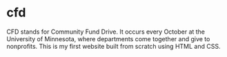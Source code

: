 # cfd
 CFD stands for Community Fund Drive. 
 It occurs every October at the University of Minnesota,
 where departments come together and give to nonprofits.
 This is my first website built from scratch using HTML and CSS.
